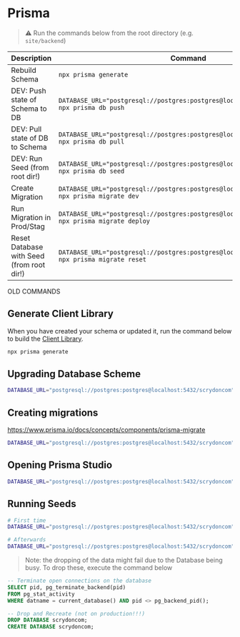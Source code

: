 # Prisma

> ⚠️ Run the commands below from the root directory (e.g. `site/backend`)

|Description|Command|
|-|-|
|Rebuild Schema|`npx prisma generate`|
|DEV: Push state of Schema to DB|`DATABASE_URL="postgresql://postgres:postgres@localhost:5432/scrydoncom" npx prisma db push`|
|DEV: Pull state of DB to Schema|`DATABASE_URL="postgresql://postgres:postgres@localhost:5432/scrydoncom" npx prisma db pull`|
|DEV: Run Seed (from root dir!)|`DATABASE_URL="postgresql://postgres:postgres@localhost:5432/scrydoncom" npx prisma db seed`|
|Create Migration|`DATABASE_URL="postgresql://postgres:postgres@localhost:5432/scrydoncom" npx prisma migrate dev`|
|Run Migration in Prod/Stag|`DATABASE_URL="postgresql://postgres:postgres@localhost:5432/scrydoncom" npx prisma migrate deploy`|
|Reset Database with Seed (from root dir!)|`DATABASE_URL="postgresql://postgres:postgres@localhost:5432/scrydoncom" npx prisma migrate reset`|






OLD COMMANDS

## Generate Client Library

When you have created your schema or updated it, run the command below to build the [Client Library](https://www.prisma.io/docs/getting-started/setup-prisma/add-to-existing-project/install-prisma-client-typescript-postgres).

```bash
npx prisma generate
```

## Upgrading Database Scheme

```bash
DATABASE_URL="postgresql://postgres:postgres@localhost:5432/scrydoncom" npx prisma db push
```

## Creating migrations

https://www.prisma.io/docs/concepts/components/prisma-migrate

```bash
DATABASE_URL="postgresql://postgres:postgres@localhost:5432/scrydoncom" npx prisma migrate dev --name init --preview-feature
```

## Opening Prisma Studio

```bash
DATABASE_URL="postgresql://postgres:postgres@localhost:5432/scrydoncom" npx prisma studio
```

## Running Seeds

```bash
# First time
DATABASE_URL="postgresql://postgres:postgres@localhost:5432/scrydoncom" npx prisma db seed --preview-feature

# Afterwards
DATABASE_URL="postgresql://postgres:postgres@localhost:5432/scrydoncom" npx prisma migrate reset
```

> Note: the dropping of the data might fail due to the Database being busy. To drop these, execute the command below

```sql
-- Terminate open connections on the database
SELECT pid, pg_terminate_backend(pid) 
FROM pg_stat_activity 
WHERE datname = current_database() AND pid <> pg_backend_pid();

-- Drop and Recreate (not on production!!!)
DROP DATABASE scrydoncom;
CREATE DATABASE scrydoncom;
```